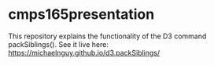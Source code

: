 # cmps165presentation
This repository explains the functionality of the D3 command packSiblings().
See it live here: https://michaelnguy.github.io/d3.packSiblings/
